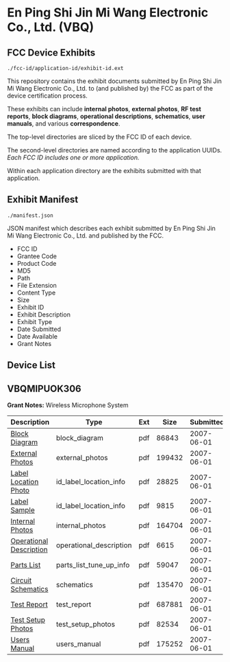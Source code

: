 # En Ping Shi Jin Mi Wang Electronic Co., Ltd. (VBQ)
## FCC Device Exhibits

```
./fcc-id/application-id/exhibit-id.ext
```

This repository contains the exhibit documents submitted by En Ping Shi Jin Mi Wang Electronic Co., Ltd. to (and published by) the FCC as part of the device certification process.

These exhibits can include **internal photos**, **external photos**, **RF test reports**, **block diagrams**, **operational descriptions**, **schematics**, **user manuals**, and various **correspondence**.

The top-level directories are sliced by the FCC ID of each device.

The second-level directories are named according to the application UUIDs. *Each FCC ID includes one or more application.*

Within each application directory are the exhibits submitted with that application. 

## Exhibit Manifest

```
./manifest.json
```

JSON manifest which describes each exhibit submitted by En Ping Shi Jin Mi Wang Electronic Co., Ltd. and published by the FCC.

- FCC ID
- Grantee Code
- Product Code
- MD5
- Path
- File Extension
- Content Type
- Size
- Exhibit ID
- Exhibit Description
- Exhibit Type
- Date Submitted
- Date Available
- Grant Notes

## Device List
## VBQMIPUOK306
**Grant Notes:** Wireless Microphone System

| Description | Type | Ext | Size | Submitted | Available |
| ----------- | ---- | --- | ---- | --------- | --------- |
| [Block Diagram](VBQMIPUOK306/199f5dd3648f2ba53c4670d4d241f415/799092.pdf) | block_diagram | pdf | 86843 | 2007-06-01 | 2007-06-01 |
| [External Photos](VBQMIPUOK306/199f5dd3648f2ba53c4670d4d241f415/799094.pdf) | external_photos | pdf | 199432 | 2007-06-01 | 2007-06-01 |
| [Label Location Photo](VBQMIPUOK306/199f5dd3648f2ba53c4670d4d241f415/799095.pdf) | id_label_location_info | pdf | 28825 | 2007-06-01 | 2007-06-01 |
| [Label Sample](VBQMIPUOK306/199f5dd3648f2ba53c4670d4d241f415/799096.pdf) | id_label_location_info | pdf | 9815 | 2007-06-01 | 2007-06-01 |
| [Internal Photos](VBQMIPUOK306/199f5dd3648f2ba53c4670d4d241f415/799097.pdf) | internal_photos | pdf | 164704 | 2007-06-01 | 2007-06-01 |
| [Operational Description](VBQMIPUOK306/199f5dd3648f2ba53c4670d4d241f415/799100.pdf) | operational_description | pdf | 6615 | 2007-06-01 | 2007-06-01 |
| [Parts List](VBQMIPUOK306/199f5dd3648f2ba53c4670d4d241f415/799102.pdf) | parts_list_tune_up_info | pdf | 59047 | 2007-06-01 | 2007-06-01 |
| [Circuit Schematics](VBQMIPUOK306/199f5dd3648f2ba53c4670d4d241f415/799093.pdf) | schematics | pdf | 135470 | 2007-06-01 | 2007-06-01 |
| [Test Report](VBQMIPUOK306/199f5dd3648f2ba53c4670d4d241f415/799099.pdf) | test_report | pdf | 687881 | 2007-06-01 | 2007-06-01 |
| [Test Setup Photos](VBQMIPUOK306/199f5dd3648f2ba53c4670d4d241f415/799098.pdf) | test_setup_photos | pdf | 82534 | 2007-06-01 | 2007-06-01 |
| [Users Manual](VBQMIPUOK306/199f5dd3648f2ba53c4670d4d241f415/799101.pdf) | users_manual | pdf | 175252 | 2007-06-01 | 2007-06-01 |
